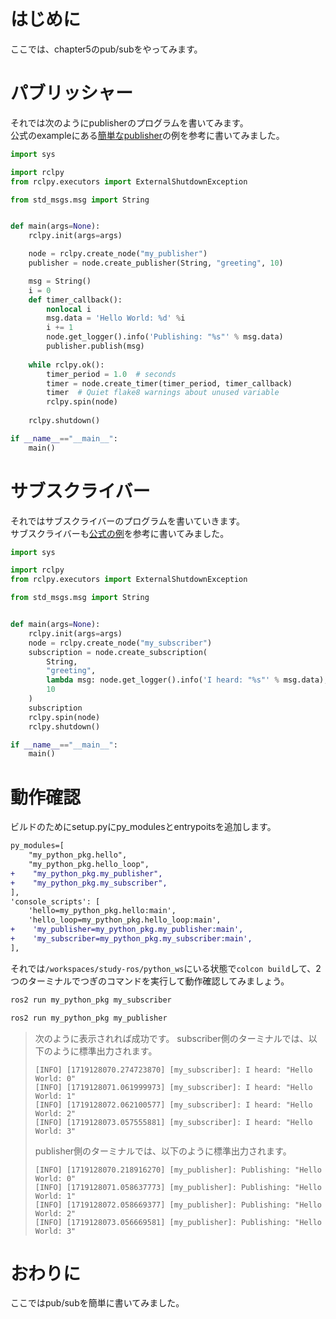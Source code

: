 # はじめに
ここでは、chapter5のpub/subをやってみます。

# パブリッシャー
それでは次のようにpublisherのプログラムを書いてみます。  
公式のexampleにある[簡単なpublisher](https://github.com/ros2/examples/blob/rolling/rclpy/topics/minimal_publisher/examples_rclpy_minimal_publisher/publisher_local_function.py)の例を参考に書いてみました。

```python
import sys

import rclpy
from rclpy.executors import ExternalShutdownException

from std_msgs.msg import String


def main(args=None):
    rclpy.init(args=args)

    node = rclpy.create_node("my_publisher")
    publisher = node.create_publisher(String, "greeting", 10)

    msg = String()
    i = 0
    def timer_callback():
        nonlocal i
        msg.data = 'Hello World: %d' %i
        i += 1
        node.get_logger().info('Publishing: "%s"' % msg.data)
        publisher.publish(msg)
    
    while rclpy.ok():
        timer_period = 1.0  # seconds
        timer = node.create_timer(timer_period, timer_callback)
        timer  # Quiet flake8 warnings about unused variable
        rclpy.spin(node)
    
    rclpy.shutdown()

if __name__=="__main__":
    main()
```

# サブスクライバー
それではサブスクライバーのプログラムを書いていきます。  
サブスクライバーも[公式の例](https://github.com/ros2/examples/blob/rolling/rclpy/topics/minimal_subscriber/examples_rclpy_minimal_subscriber/subscriber_lambda.py)を参考に書いてみました。  


```python
import sys

import rclpy
from rclpy.executors import ExternalShutdownException

from std_msgs.msg import String


def main(args=None):
    rclpy.init(args=args)
    node = rclpy.create_node("my_subscriber")
    subscription = node.create_subscription(
        String,
        "greeting",
        lambda msg: node.get_logger().info('I heard: "%s"' % msg.data),
        10
    )
    subscription
    rclpy.spin(node)
    rclpy.shutdown()

if __name__=="__main__":
    main()
```

# 動作確認
ビルドのためにsetup.pyにpy_modulesとentrypoitsを追加します。
```diff
py_modules=[
    "my_python_pkg.hello",
    "my_python_pkg.hello_loop",
+    "my_python_pkg.my_publisher",
+    "my_python_pkg.my_subscriber",
],
'console_scripts': [
    'hello=my_python_pkg.hello:main',
    'hello_loop=my_python_pkg.hello_loop:main',
+    'my_publisher=my_python_pkg.my_publisher:main',
+    'my_subscriber=my_python_pkg.my_subscriber:main',
],
```
それでは`/workspaces/study-ros/python_ws`にいる状態で`colcon build`して、2つのターミナルでつぎのコマンドを実行して動作確認してみましょう。

```bash
ros2 run my_python_pkg my_subscriber 
```

```bash
ros2 run my_python_pkg my_publisher
```
> 次のように表示されれば成功です。
> subscriber側のターミナルでは、以下のように標準出力されます。
> ```
> [INFO] [1719128070.274723870] [my_subscriber]: I heard: "Hello World: 0"
> [INFO] [1719128071.061999973] [my_subscriber]: I heard: "Hello World: 1"
> [INFO] [1719128072.062100577] [my_subscriber]: I heard: "Hello World: 2"
> [INFO] [1719128073.057555881] [my_subscriber]: I heard: "Hello World: 3"
> ```
> publisher側のターミナルでは、以下のように標準出力されます。
> ```
> [INFO] [1719128070.218916270] [my_publisher]: Publishing: "Hello World: 0"
> [INFO] [1719128071.058637773] [my_publisher]: Publishing: "Hello World: 1"
> [INFO] [1719128072.058669377] [my_publisher]: Publishing: "Hello World: 2"
> [INFO] [1719128073.056669581] [my_publisher]: Publishing: "Hello World: 3"
> ```


# おわりに
ここではpub/subを簡単に書いてみました。